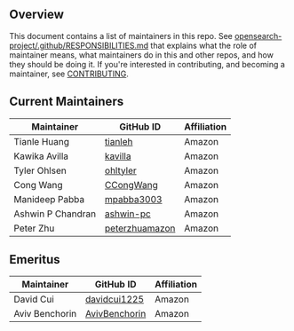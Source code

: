 ## Overview

This document contains a list of maintainers in this repo. See [opensearch-project/.github/RESPONSIBILITIES.md](https://github.com/opensearch-project/.github/blob/main/RESPONSIBILITIES.md#maintainer-responsibilities) that explains what the role of maintainer means, what maintainers do in this and other repos, and how they should be doing it. If you're interested in contributing, and becoming a maintainer, see [CONTRIBUTING](CONTRIBUTING.md).

## Current Maintainers

| Maintainer        | GitHub ID                                           | Affiliation |
| ----------------- | --------------------------------------------------- | ----------- |
| Tianle Huang      | [tianleh](https://github.com/tianleh)               | Amazon      |
| Kawika Avilla     | [kavilla](https://github.com/kavilla)               | Amazon      |
| Tyler Ohlsen      | [ohltyler](https://github.com/ohltyler)             | Amazon      |
| Cong Wang         | [CCongWang](https://github.com/CCongWang)           | Amazon      |
| Manideep Pabba    | [mpabba3003](https://github.com/mpabba3003)         | Amazon      |
| Ashwin P Chandran | [ashwin-pc](https://github.com/ashwin-pc)           | Amazon      |
| Peter Zhu         | [peterzhuamazon](https://github.com/peterzhuamazon) | Amazon      |

## Emeritus

| Maintainer     | GitHub ID                                         | Affiliation |
| -------------- | ------------------------------------------------- | ----------- |
| David Cui      | [davidcui1225](https://github.com/davidcui1225)   | Amazon      |
| Aviv Benchorin | [AvivBenchorin](https://github.com/AvivBenchorin) | Amazon      |
